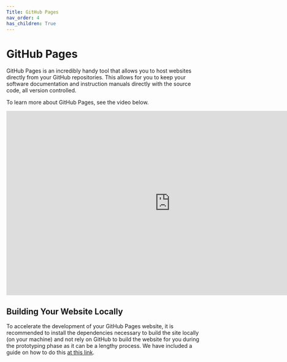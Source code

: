 ```yaml
---
Title: GitHub Pages
nav_order: 4
has_children: True
---
```


# GitHub Pages

GitHub Pages is an incredibly handy tool that allows you to host websites directly from your GitHub repositories. This allows for you to keep your software documentation and instruction manuals directly with the source code, all version controlled.

To learn more about GitHub Pages, see the video below.

<!-- This is just copy/pasted from youtube using the "copy embed code" option when right-clicking a video -->
<iframe width="854" height="480" src="https://www.youtube.com/embed/2MsN8gpT6jY" frameborder="0" allow="accelerometer; autoplay; encrypted-media; gyroscope; picture-in-picture" allowfullscreen></iframe>

## Building Your Website Locally

To accelerate the development of your GitHub Pages website, it is recommended to install the dependencies necessary to build the site locally (on your machine) and not rely on GitHub to build the website for you during the prototyping phase as it can be a lengthy process. We have included a guide on how to do this [at this link](building_locally/building_locally.md).